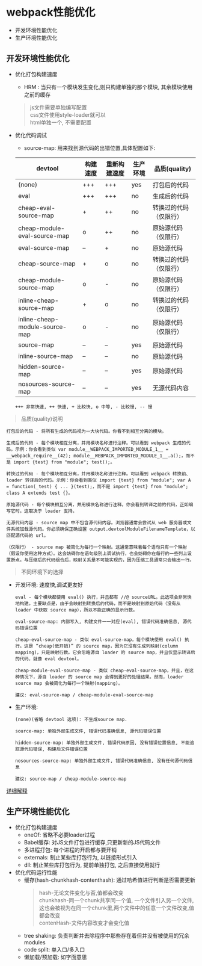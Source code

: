 # webpack性能优化
* 开发环境性能优化
* 生产环境性能优化


## 开发环境性能优化
* 优化打包构建速度
  
  * HRM : 当只有一个模块发生变化,则只构建单独的那个模块, 其余模块使用之前的缓存 
  > js文件需要单独编写配置  
  > css文件使用style-loader就可以  
  > html单独一个, 不需要配置

* 优化代码调试
  * source-map: 用来找到源代码的出错位置,具体配置如下:
  
  | devtool	| 构建速度 |	重新构建速度 | 生产环境	| 品质(quality) |
  | ----- | ----- | ----- | ----- | ----- | 
  | (none) |	+++ |	+++ |	yes |	打包后的代码 |
  | eval	|+++	| +++	| no	| 生成后的代码|
  | cheap-eval-source-map	|+	| ++ |	no |	转换过的代码（仅限行）|
  | cheap-module-eval-source-map|	o	|++|	no	|原始源代码（仅限行）|
  | eval-source-map	|–|	+|	no|	原始源代码|
  | cheap-source-map|	+|	o	|no	| 转换过的代码（仅限行）|
  | cheap-module-source-map|	o|	-	|no|	原始源代码（仅限行）|
  | inline-cheap-source-map	|+	|o	|no|	转换过的代码（仅限行）|
  | inline-cheap-module-source-map|	o	|-	|no|	原始源代码（仅限行）|
  | source-map|	– |	–	|yes	|原始源代码|
  | inline-source-map|	–|	–|	no|	原始源代码|
  | hidden-source-map|	–	|–|	yes|	原始源代码|
  | nosources-source-map|	–	|–	|yes|	无源代码内容|  


  >
      +++ 非常快速, ++ 快速, + 比较快, o 中等, - 比较慢, -- 慢


 > 品质(quality)说明
 
    打包后的代码 - 将所有生成的代码视为一大块代码。你看不到相互分离的模块。

    生成后的代码 - 每个模块相互分离，并用模块名称进行注释。可以看到 webpack 生成的代码。示例：你会看到类似 var module__WEBPACK_IMPORTED_MODULE_1__ = __webpack_require__(42); module__WEBPACK_IMPORTED_MODULE_1__.a();，而不是 import {test} from "module"; test();。

    转换过的代码 - 每个模块相互分离，并用模块名称进行注释。可以看到 webpack 转换前、loader 转译后的代码。示例：你会看到类似 import {test} from "module"; var A = function(_test) { ... }(test);，而不是 import {test} from "module"; class A extends test {}。

    原始源代码 - 每个模块相互分离，并用模块名称进行注释。你会看到转译之前的代码，正如编写它时。这取决于 loader 支持。

    无源代码内容 - source map 中不包含源代码内容。浏览器通常会尝试从 web 服务器或文件系统加载源代码。你必须确保正确设置 output.devtoolModuleFilenameTemplate，以匹配源代码的 url。

    （仅限行） - source map 被简化为每行一个映射。这通常意味着每个语句只有一个映射（假设你使用这种方式）。这会妨碍你在语句级别上调试执行，也会妨碍你在每行的一些列上设置断点。与压缩后的代码组合后，映射关系是不可能实现的，因为压缩工具通常只会输出一行。

> 不同环境下的选择
    
  * 开发环境: 速度快,调试更友好
    >
        eval - 每个模块都使用 eval() 执行，并且都有 //@ sourceURL。此选项会非常快地构建。主要缺点是，由于会映射到转换后的代码，而不是映射到原始代码（没有从 loader 中获取 source map），所以不能正确的显示行数。

        eval-source-map: 内部写入, 构建文件一一对应(eval), 错误代码准确信息, 源代码错误位置

        cheap-eval-source-map - 类似 eval-source-map，每个模块使用 eval() 执行。这是 “cheap(低开销)” 的 source map，因为它没有生成列映射(column mapping)，只是映射行数。它会忽略源自 loader 的 source map，并且仅显示转译后的代码，就像 eval devtool。

        cheap-module-eval-source-map - 类似 cheap-eval-source-map，并且，在这种情况下，源自 loader 的 source map 会得到更好的处理结果。然而，loader source map 会被简化为每行一个映射(mapping)。

        建议: eval-source-map / cheap-module-eval-source-map
  * 生产环境:
    >  
        (none)(省略 devtool 选项): 不生成source map.

        source-map: 单独外部生成文件, 错误代码准确信息, 源代码错误位置

        hidden-source-map: 单独外部生成文件, 错误代码原因, 没有错误位置信息, 不能追踪源代码错误, 构建后文件错误位置

        nosources-source-map: 单独外部生成文件, 错误代码准确信息, 没有任何源代码信息
        
        建议: source-map / cheap-module-source-map

[详细解释](https://blog.csdn.net/zwkkkk1/article/details/88758726)


## 生产环境性能优化
* 优化打包构建速度  
  * oneOf: 省略不必要loader过程
  * Babel缓存: 对JS文件打包进行缓存,只更新新的JS代码文件
  * 多进程打包: 每个进程的开启都与要开销
  * externals: 制止某些库打包行为, 以链接形式引入
  * dll: 制止某些库打包行为, 提前单独打包, 之后直接使用就行 
* 优化代码运行性能
  * 缓存(hash-chunkhash-contenthash): 通过哈希值进行判断是否需要更新
    > hash-无论文件变化与否,值都会改变  
    > chunkhash-同一个chunk共享同一个值, 一个文件引入另一个文件,这也会被视为在同一个chunk里,两个文件中的任意一个文件改变,值都会改变  
    > contenHash-文件内容改变才会变化值
  * tree shaking: 负责判断并去除程序中那些存在着但并没有被使用的冗余modules
  * code split: 单入口/多入口
  * 懒加载/预加载: 如字面意思
